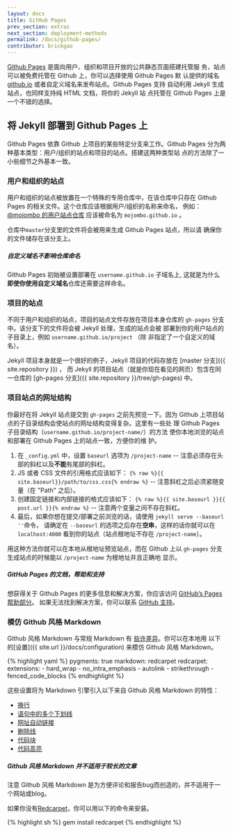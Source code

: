 ```yaml
---
layout: docs
title: GitHub Pages
prev_section: extras
next_section: deployment-methods
permalink: /docs/github-pages/
contributor: brickgao
---
```


[Github Pages](http://pages.github.com) 是面向用户、组织和项目开放的公共静态页面搭建托管服
务，站点可以被免费托管在 Github 上，你可以选择使用 Github Pages 默
认提供的域名 [github.io]() 或者自定义域名来发布站点。Github Pages 支持
自动利用 Jekyll 生成站点，也同样支持纯 HTML 文档，将你的 Jekyll 站
点托管在 Github Pages 上是一个不错的选择。

## 将 Jekyll 部署到 Github Pages 上

Github Pages 依靠 Github 上项目的某些特定分支来工作。Github Pages
分为两种基本类型：用户/组织的站点和项目的站点。搭建这两种类型站
点的方法除了一小些细节之外基本一致。

### 用户和组织的站点

用户和组织的站点被放置在一个特殊的专用仓库中，在该仓库中只存在
Github Pages 的相关文件。这个仓库应该根据用户/组织的名称来命名，
例如： [@mojombo 的用户站点仓库](https://github.com/mojombo/mojombo.github.io) 应该被命名为 `mojombo.github.io` 。

仓库中`master`分支里的文件将会被用来生成 Github Pages 站点，所以请
确保你的文件储存在该分支上。

<div class="note info">
  <h5>自定义域名不影响仓库命名</h5>
  <p>
    Github Pages 初始被设置部署在 
    <code>username.github.io</code> 子域名上, 这就是为什么
    <strong>即使你使用自定义域名</strong>仓库还需要这样命名。
  </p>
</div>

### 项目的站点

不同于用户和组织的站点，项目的站点文件存放在项目本身仓库的
`gh-pages` 分支中。该分支下的文件将会被 Jekyll 处理，生成的站点会被
部署到你的用户站点的子目录上，例如 `username.github.io/project` （除
非指定了一个自定义的域名）。

Jekyll 项目本身就是一个很好的例子，Jekyll 项目的代码存放在
[master 分支]({{ site.repository }}) ， 而 Jekyll 的项目站点（就是你现在看见的网页）包含在同一仓库的 
[gh-pages 分支]({{ site.repository }}/tree/gh-pages) 中。

### 项目站点的网址结构

你最好在将 Jekyll 站点提交到 `gh-pages` 之前先预览一下。因为 Github
上项目站点的子目录结构会使站点的网址结构变得复杂。这里有一些处
理 Github Pages 子目录结构（`username.github.io/project-name/`）的方法
使你本地浏览的站点和部署在 Github Pages 上的站点一致，方便你的维
护。

1.  在 `_config.yml` 中，设置 `baseurl` 选项为 `/project-name`
    -- 注意必须存在头部的斜杠以及**不能**有尾部的斜杠。
2.  JS 或者 CSS 文件的引用格式应该如下：
    `{% raw %}{{ site.baseurl}}/path/to/css.css{% endraw %}`
    -- 注意斜杠之后必须紧随变量（在 "Path" 之后）。
3.  创建固定链接和内部链接的格式应该如下：
    `{% raw %}{{ site.baseurl }}{{ post.url }}{% endraw %}`
    -- 注意两个变量之间不存在斜杠。
4.  最后，如果你想在提交/部署之前浏览的话，请使用 `jekyll serve --baseurl ''`命令，
    请确定在 `--baseurl` 的选项之后存在**空串**，这样的话你就可以在 `localhost:4000` 
    看到你的站点（站点根地址不存在 `/project-name`）。

用这种方法你就可以在本地从根地址预览站点，而在 Github 上以 
`gh-pages` 分支生成站点的时候能以 `/project-name` 为根地址并且正确地
显示。

<div class="note">
  <h5>GitHub Pages 的文档，帮助和支持</h5>
  <p>
    想获得关于 Github Pages 的更多信息和解决方案，你应该访问
    <a href="https://help.github.com/categories/20/articles">GitHub’s Pages 帮助部分</a>。
    如果无法找到解决方案，你可以联系 <a
    href="https://github.com/contact">GitHub 支持</a>。
  </p>
</div>

### 模仿 Github 风格 Markdown
Github 风格 Markdown 与常规 Markdown 有
[些许差异](https://help.github.com/articles/github-flavored-markdown)。你可以在本地用
以下的[设置]({{ site.url }}/docs/configuration)
来模仿 Github 风格 Markdown。

{% highlight yaml %}
pygments: true
markdown: redcarpet
redcarpet:
  extensions:
    - hard_wrap
    - no_intra_emphasis
    - autolink
    - strikethrough
    - fenced_code_blocks
{% endhighlight %}

这些设置将为 Markdown 引擎引入以下来自 Github 风格 Markdown 的特性：
* [换行](https://help.github.com/articles/github-flavored-markdown#newlines)
* [语句中的多个下划线](https://help.github.com/articles/github-flavored-markdown#multiple-underscores-in-words)
* [网址自动链接](https://help.github.com/articles/github-flavored-markdown#url-autolinking)
* [删除线](https://help.github.com/articles/github-flavored-markdown#strikethrough)
* [代码块](https://help.github.com/articles/github-flavored-markdown#fenced-code-blocks)
* [代码高亮](https://help.github.com/articles/github-flavored-markdown#syntax-highlighting)

<div class="note info">
  <h5>Github 风格 Markdown 并不适用于较长的文章</h5>
  <p>
    注意 Github 风格 Markdown 是为方便评论和报告bug而创造的，并不适用于一个网站或blog。
  </p>
</div>

如果你没有[Redcarpet](https://github.com/vmg/redcarpet)，你可以用以下的命令来安装。

{% highlight sh %}
gem install redcarpet
{% endhighlight %}

